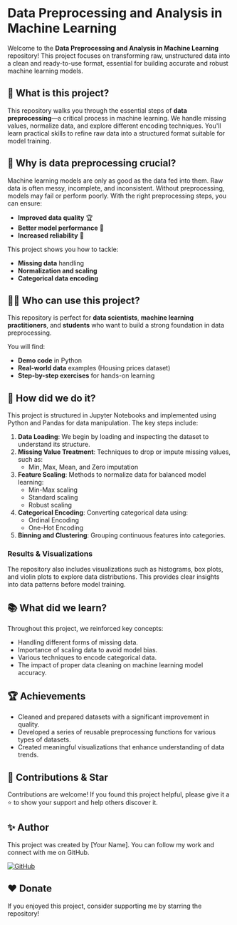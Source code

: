 # **Data Preprocessing and Analysis in Machine Learning**

Welcome to the **Data Preprocessing and Analysis in Machine Learning** repository! This project focuses on transforming raw, unstructured data into a clean and ready-to-use format, essential for building accurate and robust machine learning models.

## 🌟 What is this project?
This repository walks you through the essential steps of **data preprocessing**—a critical process in machine learning. We handle missing values, normalize data, and explore different encoding techniques. You'll learn practical skills to refine raw data into a structured format suitable for model training.

## 🎯 Why is data preprocessing crucial?
Machine learning models are only as good as the data fed into them. Raw data is often messy, incomplete, and inconsistent. Without preprocessing, models may fail or perform poorly. With the right preprocessing steps, you can ensure:
- **Improved data quality** 🏆
- **Better model performance** 🚀
- **Increased reliability** 🎯

This project shows you how to tackle:
- **Missing data** handling
- **Normalization and scaling**
- **Categorical data encoding**

## 👩‍💻 Who can use this project?
This repository is perfect for **data scientists**, **machine learning practitioners**, and **students** who want to build a strong foundation in data preprocessing.

You will find:
- **Demo code** in Python
- **Real-world data** examples (Housing prices dataset)
- **Step-by-step exercises** for hands-on learning

## 🚀 How did we do it?
This project is structured in Jupyter Notebooks and implemented using Python and Pandas for data manipulation. The key steps include:

1. **Data Loading**: We begin by loading and inspecting the dataset to understand its structure.
2. **Missing Value Treatment**: Techniques to drop or impute missing values, such as:
   - Min, Max, Mean, and Zero imputation
3. **Feature Scaling**: Methods to normalize data for balanced model learning:
   - Min-Max scaling
   - Standard scaling
   - Robust scaling
4. **Categorical Encoding**: Converting categorical data using:
   - Ordinal Encoding
   - One-Hot Encoding
5. **Binning and Clustering**: Grouping continuous features into categories.

### Results & Visualizations
The repository also includes visualizations such as histograms, box plots, and violin plots to explore data distributions. This provides clear insights into data patterns before model training.

## 📚 What did we learn?
Throughout this project, we reinforced key concepts:
- Handling different forms of missing data.
- Importance of scaling data to avoid model bias.
- Various techniques to encode categorical data.
- The impact of proper data cleaning on machine learning model accuracy.

## 🏆 Achievements
- Cleaned and prepared datasets with a significant improvement in quality.
- Developed a series of reusable preprocessing functions for various types of datasets.
- Created meaningful visualizations that enhance understanding of data trends.

## 🤝 Contributions & Star
Contributions are welcome! If you found this project helpful, please give it a ⭐ to show your support and help others discover it.

## ✨ Author
This project was created by [Your Name]. You can follow my work and connect with me on GitHub.

[![GitHub](https://img.shields.io/github/followers/quanhoangngoc?style=social)](https://github.com/quanhoangngoc)

## ❤️ Donate
If you enjoyed this project, consider supporting me by starring the repository!
